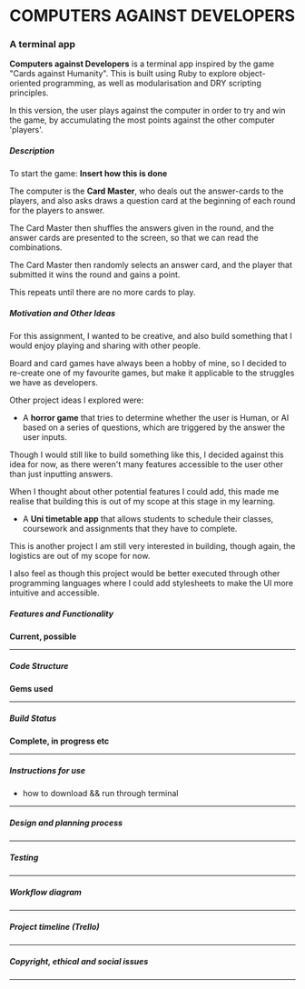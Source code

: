 # COMPUTERS AGAINST DEVELOPERS

### A terminal app

**Computers against Developers** is a terminal app inspired by the game "Cards against Humanity". This is built using Ruby to explore object-oriented programming, as well as modularisation and DRY scripting principles.

In this version, the user plays against the computer in order to try and win the game, by accumulating the most points against the other computer 'players'.

##### Description

To start the game: **Insert how this is done**

The computer is the **Card Master**, who deals out the answer-cards to the players, and also asks draws a question card at the beginning of each round for the players to answer.

The Card Master then shuffles the answers given in the round, and the answer cards are presented to the screen, so that we can read the combinations.

The Card Master then randomly selects an answer card, and the player that submitted it wins the round and gains a point.

This repeats until there are no more cards to play.

##### Motivation and Other Ideas

For this assignment, I wanted to be creative, and also build something that I would enjoy playing and sharing with other people.

Board and card games have always been a hobby of mine, so I decided to re-create one of my favourite games, but make it applicable to the struggles we have as developers.

Other project ideas I explored were:

- A **horror game** that tries to determine whether the user is Human, or AI based on a series of questions, which are triggered by the answer the user inputs.

Though I would still like to build something like this, I decided against this idea for now, as there weren't many features accessible to the user other than just inputting answers.

When I thought about other potential features I could add, this made me realise that building this is out of my scope at this stage in my learning.

- A **Uni timetable app** that allows students to schedule their classes, coursework and assignments that they have to complete.

This is another project I am still very interested in building, though again, the logistics are out of my scope for now.

I also feel as though this project would be better executed through other programming languages where I could add stylesheets to make the UI more intuitive and accessible.

##### Features and Functionality

**Current, possible**

---

##### Code Structure

**Gems used**

---

##### Build Status

**Complete, in progress etc**

---

##### Instructions for use

- how to download && run through terminal

---

##### Design and planning process

---

##### Testing

---

##### Workflow diagram

---

##### Project timeline (Trello)

---

##### Copyright, ethical and social issues

---

